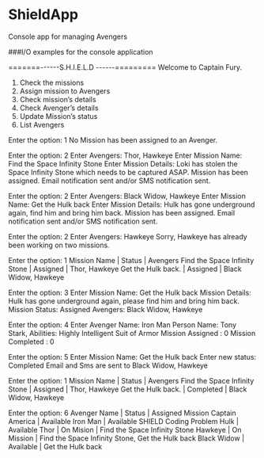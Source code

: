 # ShieldApp
Console app for managing Avengers

###I/O examples for the console application

=======------S.H.I.E.L.D ------=========
Welcome to Captain Fury.

1. Check the missions
2. Assign mission to Avengers
3. Check mission’s details
4. Check Avenger’s details
5. Update Mission’s status
6. List Avengers

Enter the option: 1
No Mission has been assigned to an Avenger.

Enter the option: 2
Enter Avengers: Thor, Hawkeye
Enter Mission Name: Find the Space Infinity Stone
Enter Mission Details: Loki has stolen the Space Infinity Stone which needs to be captured
ASAP.
Mission has been assigned.
Email notification sent and/or
SMS notification sent.

Enter the option: 2
Enter Avengers: Black Widow, Hawkeye
Enter Mission Name: Get the Hulk back
Enter Mission Details: Hulk has gone underground again, find him and bring him back.
Mission has been assigned.
Email notification sent and/or
SMS notification sent.

Enter the option: 2
Enter Avengers: Hawkeye
Sorry, Hawkeye has already been working on two missions.

Enter the option: 1
Mission Name | Status | Avengers
Find the Space Infinity Stone | Assigned | Thor, Hawkeye
Get the Hulk back. | Assigned | Black Widow, Hawkeye

Enter the option: 3
Enter Mission Name: Get the Hulk back
Mission Details: Hulk has gone underground again, please find him and bring him back.
Mission Status: Assigned
Avengers: Black Widow, Hawkeye

Enter the option: 4
Enter Avenger Name: Iron Man
Person Name: Tony Stark,
Abilities: Highly Intelligent Suit of Armor
Mission Assigned : 0
Mission Completed : 0

Enter the option: 5
Enter Mission Name: Get the Hulk back
Enter new status: Completed
Email and Sms are sent to Black Widow, Hawkeye

Enter the option: 1
Mission Name | Status | Avengers
Find the Space Infinity Stone | Assigned | Thor, Hawkeye
Get the Hulk back. | Completed | Black Widow, Hawkeye

Enter the option: 6
Avenger Name | Status | Assigned Mission
Captain America | Available
Iron Man | Available
SHIELD Coding Problem
Hulk | Available
Thor | On Mision | Find the Space Infinity Stone
Hawkeye | On Mission | Find the Space Infinity Stone, Get the Hulk
back
Black Widow | Available | Get the Hulk back
